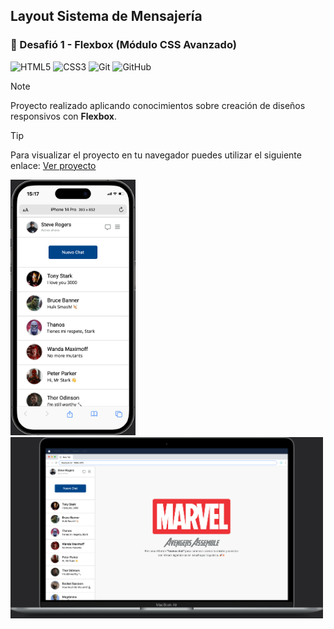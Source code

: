 ## Layout Sistema de Mensajería

### 🎯 Desafió 1 - Flexbox (Módulo CSS Avanzado) 

![HTML5](https://img.shields.io/badge/html5-%23E34F26.svg?style=for-the-badge&logo=html5&logoColor=white)
![CSS3](https://img.shields.io/badge/css3-%231572B6.svg?style=for-the-badge&logo=css3&logoColor=white)
![Git](https://img.shields.io/badge/git-%23F05033.svg?style=for-the-badge&logo=git&logoColor=white)
![GitHub](https://img.shields.io/badge/github-%23121011.svg?style=for-the-badge&logo=github&logoColor=white)

> [!NOTE]
> Proyecto realizado aplicando conocimientos sobre creación de diseños responsivos con **Flexbox**.

> [!TIP]
> Para visualizar el proyecto en tu navegador puedes utilizar el siguiente enlace: [Ver proyecto](https://isra-osvaldo.github.io/messaging-system/)

<p>
    <img src="/assets/img/iPhone-14-Pro-438x891.png" alt="iPhone 14 Pro Max" width="200" height="409"/>
    <img src="/assets/img/Macbook-Air-2011x1165 2.png" alt="Macbook Air" width="500"/>
</p>
